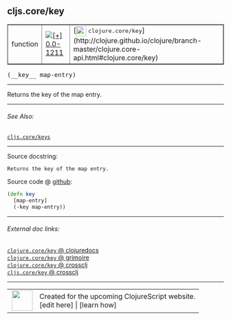 ## cljs.core/key



 <table border="1">
<tr>
<td>function</td>
<td><a href="https://github.com/cljsinfo/cljs-api-docs/tree/0.0-1211"><img valign="middle" alt="[+] 0.0-1211" title="Added in 0.0-1211" src="https://img.shields.io/badge/+-0.0--1211-lightgrey.svg"></a> </td>
<td>
[<img height="24px" valign="middle" src="http://i.imgur.com/1GjPKvB.png"> <samp>clojure.core/key</samp>](http://clojure.github.io/clojure/branch-master/clojure.core-api.html#clojure.core/key)
</td>
</tr>
</table>


 <samp>
(__key__ map-entry)<br>
</samp>

---

Returns the key of the map entry.



---


###### See Also:

[`cljs.core/keys`](../cljs.core/keys.md)<br>

---


Source docstring:

```
Returns the key of the map entry.
```


Source code @ [github](https://github.com/clojure/clojurescript/blob/r1978/src/cljs/cljs/core.cljs#L5882-L5885):

```clj
(defn key
  [map-entry]
  (-key map-entry))
```

<!--
Repo - tag - source tree - lines:

 <pre>
clojurescript @ r1978
└── src
    └── cljs
        └── cljs
            └── <ins>[core.cljs:5882-5885](https://github.com/clojure/clojurescript/blob/r1978/src/cljs/cljs/core.cljs#L5882-L5885)</ins>
</pre>

-->

---



###### External doc links:

[`clojure.core/key` @ clojuredocs](http://clojuredocs.org/clojure.core/key)<br>
[`clojure.core/key` @ grimoire](http://conj.io/store/v1/org.clojure/clojure/1.7.0-beta3/clj/clojure.core/key/)<br>
[`clojure.core/key` @ crossclj](http://crossclj.info/fun/clojure.core/key.html)<br>
[`cljs.core/key` @ crossclj](http://crossclj.info/fun/cljs.core.cljs/key.html)<br>

---

 <table>
<tr><td>
<img valign="middle" align="right" width="48px" src="http://i.imgur.com/Hi20huC.png">
</td><td>
Created for the upcoming ClojureScript website.<br>
[edit here] | [learn how]
</td></tr></table>

[edit here]:https://github.com/cljsinfo/cljs-api-docs/blob/master/cljsdoc/cljs.core/key.cljsdoc
[learn how]:https://github.com/cljsinfo/cljs-api-docs/wiki/cljsdoc-files

<!--

This information was too distracting to show to readers, but I'll leave it
commented here since it is helpful to:

- pretty-print the data used to generate this document
- and show how to retrieve that data



The API data for this symbol:

```clj
{:description "Returns the key of the map entry.",
 :ns "cljs.core",
 :name "key",
 :signature ["[map-entry]"],
 :history [["+" "0.0-1211"]],
 :type "function",
 :related ["cljs.core/keys"],
 :full-name-encode "cljs.core/key",
 :source {:code "(defn key\n  [map-entry]\n  (-key map-entry))",
          :title "Source code",
          :repo "clojurescript",
          :tag "r1978",
          :filename "src/cljs/cljs/core.cljs",
          :lines [5882 5885]},
 :full-name "cljs.core/key",
 :clj-symbol "clojure.core/key",
 :docstring "Returns the key of the map entry."}

```

Retrieve the API data for this symbol:

```clj
;; from Clojure REPL
(require '[clojure.edn :as edn])
(-> (slurp "https://raw.githubusercontent.com/cljsinfo/cljs-api-docs/catalog/cljs-api.edn")
    (edn/read-string)
    (get-in [:symbols "cljs.core/key"]))
```

-->
